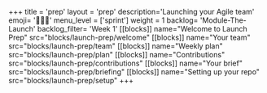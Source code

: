 +++
title = 'prep'
layout = 'prep'
description='Launching your Agile team'
emoji= '🧑🏾‍💻'
menu_level = ['sprint']
weight = 1
backlog= 'Module-The-Launch'
backlog_filter= 'Week 1'
[[blocks]]
name="Welcome to Launch Prep"
src="blocks/launch-prep/welcome"
[[blocks]]
name="Your team"
src="blocks/launch-prep/team"
[[blocks]]
name="Weekly plan"
src="blocks/launch-prep/plan"
[[blocks]]
name="Contributions"
src="blocks/launch-prep/contributions"
[[blocks]]
name="Your brief"
src="blocks/launch-prep/briefing"
[[blocks]]
name="Setting up your repo"
src="blocks/launch-prep/setup"
+++
